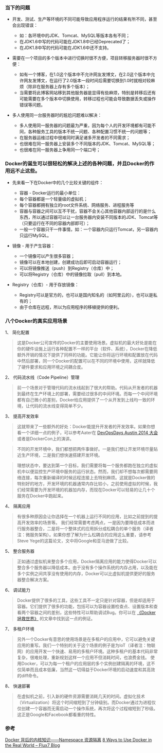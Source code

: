 ### 当下的问题

- 开发、测试、生产等环境的不同可能导致应用程序运行的结果有所不同，甚至会出现错误：
    - 如：各环境中的JDK、Tomcat、MySQL等版本各有不同；  
    - 在JDK1.6中写的代码可能在JDK1.8中已经Deprecated了；  
    - 在JDK1.8中写的代码可能在JDK1.6中还不支持。
    
- 需要在一个项目的多个版本中进行切换时很不方便，项目转移服务器时很不方便：
    - 如有一个博客，在1.0这个版本中不允许网友发博文，在2.0这个版本中允许网友发博文，在运行了2.0版本一段时间后需要切换到1.0时就相对较麻烦（除非在服务器上存有多个版本）；  
    - 当需要将此博客网站移到其他服务器是显得有些麻烦，特别是转移后还有可能需要在多个版本中切换使用，转移过程也可能会导致数据丢失或操作错误等问题。

- 多人使用同一台服务器时的尴尬问题难以解决：
    - 多人使用同一服务器的问题最为严重，因为每个人的开发环境都有可能不同，各种服务工具的版本不统一问题、各种配置习惯不统一的问题等；  
    - 在服务器运维过程中很难同时满足诸多开发者的不同需求；  
    - 也很难在同一服务器上安装多个不同版本的JDK、Tomcat、MySQL等；
    - 也很难在同一服务器上争用同一个端口号；

### Docker的诞生可以很轻松的解决上述的各种问题，并且Docker的作用远不止这些。

- 先来看一下在Docker中的几个比较关键的组件：
    - 容器 - Docker运行的最小单位：
    - 每个容器都是一个轻量级的虚拟机；
    - 每个容器都拥有独立的root文件系统、网络服务、进程服务等
    - 容器与容器之间可以互不干扰，容器不会关心其他容器内部运行的是什么东西，所以通过容器可以让一台服务器内安装不同版本的JDK、Tomcat等（只要运行在不同的容器内部即可）；
    - 一般一个容器只干一件事情，如：一个容器内只运行Tomcat，另一容器内只运行MySQL。
    
- 镜像 - 用于产生容器：
    - 一个镜像可以产生很多容器；
    - 镜像可以在本地创建，创建成功后即可启动容器运行；
    - 可以将镜像推送（push）到Registry（仓库）中；
    - 可以将Registry（仓库）中的镜像拉取（pull）到本地。
    
- Registry（仓库）- 用于存放镜像：
    - Registry可以是官方的，也可以是国内知名的（如阿里云的），也可以是私有的；
    - 由于仓库在远程，所以为应用程序的移植提供的便利。
    
### 八个Docker的真实应用场景    
1、 简化配置
> 这是Docker公司宣传的Docker的主要使用场景。虚拟机的最大好处是能在你的硬件设施上运行各种配置不一样的平台（软件、系统），Docker在降低额外开销的情况下提供了同样的功能。它能让你将运行环境和配置放在代码中然后部署，同一个Docker的配置可以在不同的环境中使用，这样就降低了硬件要求和应用环境之间耦合度。

2、 代码流水线（Code Pipeline）管理
> 前一个场景对于管理代码的流水线起到了很大的帮助。代码从开发者的机器到最终在生产环境上的部署，需要经过很多的中间环境。而每一个中间环境都有自己微小的差别，Docker给应用提供了一个从开发到上线均一致的环境，让代码的流水线变得简单不少。

3、 提高开发效率
> 这就带来了一些额外的好处：Docker能提升开发者的开发效率。如果你想看一个详细一点的例子，可以参考Aater在
[DevOpsDays Austin 2014 大会](http://www.slideshare.net/Flux7Labs/using-docker-to-improve-web-developer-productivity-dev-opsdays-austin-may-5)
或者是DockerCon上的演讲。
  
> 不同的开发环境中，我们都想把两件事做好。一是我们想让开发环境尽量贴近生产环境，二是我们想快速搭建开发环境。 
 
> 理想状态中，要达到第一个目标，我们需要将每一个服务都跑在独立的虚拟机中以便监控生产环境中服务的运行状态。然而，我们却不想每次都需要网络连接，每次重新编译的时候远程连接上去特别麻烦。这就是Docker做的特别好的地方，开发环境的机器通常内存比较小，之前使用虚拟的时候，我们经常需要为开发环境的机器加内存，而现在Docker可以轻易的让几十个服务在Docker中跑起来。

4、 隔离应用
> 有很多种原因会让你选择在一个机器上运行不同的应用，比如之前提到的提高开发效率的场景等。
我们经常需要考虑两点，一是因为要降低成本而进行服务器整合，二是将一个整体式的应用拆分成松耦合的单个服务（译者注：微服务架构）。如果你想了解为什么松耦合的应用这么重要，请参考Steve Yege的这篇论文，文中将Google和亚马逊做了比较。

5、 整合服务器
> 正如通过虚拟机来整合多个应用，Docker隔离应用的能力使得Docker可以整合多个服务器以降低成本。由于没有多个操作系统的内存占用，以及能在多个实例之间共享没有使用的内存，Docker可以比虚拟机提供更好的服务器整合解决方案。

6、 调试能力
> Docker提供了很多的工具，这些工具不一定只是针对容器，但是却适用于容器。它们提供了很多的功能，包括可以为容器设置检查点、设置版本和查看两个容器之间的差别，这些特性可以帮助调试Bug。你可以在
[《Docker拯救世界》](http://flux7.com/blogs/docker/docker-saves-the-day-at-flux7/)
的文章中找到这一点的例证。

7、 多租户环境
> 另外一个Docker有意思的使用场景是在多租户的应用中，它可以避免关键应用的重写。我们一个特别的关于这个场景的例子是为IoT（译者注：物联网）的应用开发一个快速、易用的多租户环境。这种多租户的基本代码非常复杂，很难处理，重新规划这样一个应用不但消耗时间，也浪费金钱。
使用Docker，可以为每一个租户的应用层的多个实例创建隔离的环境，这不仅简单而且成本低廉，当然这一切得益于Docker环境的启动速度和其高效的diff命令。

8、 快速部署
> 在虚拟机之前，引入新的硬件资源需要消耗几天的时间。虚拟化技术（Virtualization）将这个时间缩短到了分钟级别。而Docker通过为进程仅仅创建一个容器而无需启动一个操作系统，再次将这个过程缩短到了秒级。这正是Google和Facebook都看重的特性。


### 参考
[Docker 背后的内核知识——Namespace 资源隔离](https://www.infoq.cn/article/docker-kernel-knowledge-namespace-resource-isolation/)
[8 Ways to Use Docker in the Real World – Flux7 Blog](https://www.flux7.com/blog/8-ways-to-use-docker-in-the-real-world-flux7-blog/)

